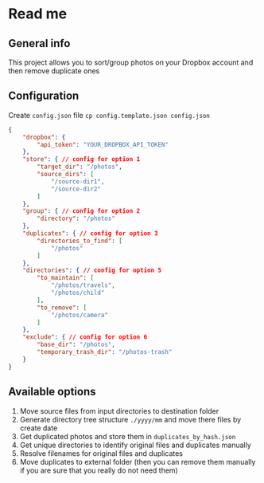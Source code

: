 # Read me

## General info
This project allows you to sort/group photos on your Dropbox account and then remove duplicate ones

## Configuration
Create `config.json` file
```cp config.template.json config.json```

```json
{
    "dropbox": {
        "api_token": "YOUR_DROPBOX_API_TOKEN"
    },
    "store": { // config for option 1
        "target_dir": "/photos",
        "source_dirs": [
            "/source-dir1",
            "/source-dir2"
        ]
    },
    "group": { // config for option 2
        "directory": "/photos"
    },
    "duplicates": { // config for option 3
        "directories_to_find": [
            "/photos"
        ]
    },
    "directories": { // config for option 5
        "to_maintain": [
            "/photos/travels",
            "/photos/child"
        ],
        "to_remove": [
            "/photos/camera"
        ]
    },
    "exclude": { // config for option 6
        "base_dir": "/photos",
        "temporary_trash_dir": "/photos-trash"
    }
}
```

## Available options
1. Move source files from input directories to destination folder
2. Generate directory tree structure `./yyyy/mm` and move there files by create date
3. Get duplicated photos and store them in `duplicates_by_hash.json`
4. Get unique directories to identify original files and duplicates manually
5. Resolve filenames for original files and duplicates
6. Move duplicates to external folder (then you can remove them manually if you are sure that you really do not need them)